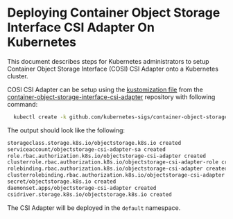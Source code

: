 # Deploying Container Object Storage Interface CSI Adapter On Kubernetes

This document describes steps for Kubernetes administrators to setup Container Object Storage Interface (COSI) CSI Adapter onto a Kubernetes cluster.

COSI CSI Adapter can be setup using the [kustomization file](https://github.com/kubernetes-sigs/container-object-storage-interface-csi-adapter/blob/master/kustomization.yaml) from the [container-object-storage-interface-csi-adapter](https://github.com/kubernetes-sigs/container-object-storage-interface-csi-adapter) repository with following command:

```sh
  kubectl create -k github.com/kubernetes-sigs/container-object-storage-interface-csi-adapter
```
The output should look like the following:
```sh
storageclass.storage.k8s.io/objectstorage.k8s.io created
serviceaccount/objectstorage-csi-adapter-sa created
role.rbac.authorization.k8s.io/objectstorage-csi-adapter created
clusterrole.rbac.authorization.k8s.io/objectstorage-csi-adapter-role created
rolebinding.rbac.authorization.k8s.io/objectstorage-csi-adapter created
clusterrolebinding.rbac.authorization.k8s.io/objectstorage-csi-adapter created
secret/objectstorage.k8s.io created
daemonset.apps/objectstorage-csi-adapter created
csidriver.storage.k8s.io/objectstorage.k8s.io created
```

The CSI Adapter will be deployed in the `default` namespace.

